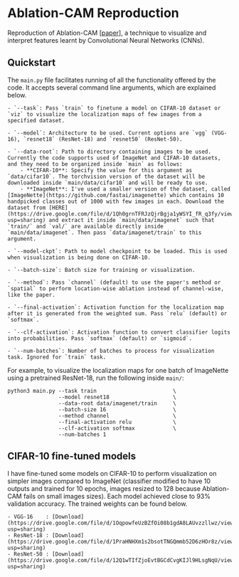 # Ablation-CAM Reproduction 
Reproduction of Ablation-CAM \[[paper](https://ieeexplore.ieee.org/document/9093360)\], a technique to visualize and interpret features learnt by Convolutional Neural Networks (CNNs).

## Quickstart
The `main.py` file facilitates running of all the functionality offered by the code. It accepts several command line arguments, which are explained below.

    - `--task`: Pass `train` to finetune a model on CIFAR-10 dataset or `viz` to visualize the localization maps of few images from a specified dataset.

    - `--model`: Architecture to be used. Current options are `vgg` (VGG-16), `resnet18` (ResNet-18) and `resnet50` (ResNet-50).

    - `--data-root`: Path to directory containing images to be used. Currently the code supports used of ImageNet and CIFAR-10 datasets, and they need to be organized inside `main` as follows:
        - **CIFAR-10**: Specify the value for this argument as `data/cifar10`. The torchvision version of the dataset will be downloaded inside `main/data/cifar10` and will be ready to use.
        - **ImageNet**: I've used a smaller version of the dataset, called [ImageNette](https://github.com/fastai/imagenette) which contains 10 handpicked classes out of 1000 with few images in each. Download the dataset from [HERE](https://drive.google.com/file/d/1Qh0grnTFRJzQjrBgja1yWSYI_fR_q3fy/view?usp=sharing) and extract it inside `main/data/imagenet` such that `train/` and `val/` are available directly inside `main/data/imagenet`. Then pass `data/imagenet/train` to this argument.

    - `--model-ckpt`: Path to model checkpoint to be loaded. This is used when visualization is being done on CIFAR-10.

    - `--batch-size`: Batch size for training or visualization.

    - `--method`: Pass `channel` (default) to use the paper's method or `spatial` to perform location-wise ablation instead of channel-wise, like the paper.

    - `--final-activation`: Activation function for the localization map after it is generated from the weighted sum. Pass `relu` (default) or `softmax`.

    - `--clf-activation`: Activation function to convert classifier logits into probabilities. Pass `softmax` (default) or `sigmoid`.

    - `--num-batches`: Number of batches to process for visualization task. Ignored for `train` task.


For example, to visualize the localization maps for one batch of ImageNette using a pretrained ResNet-18, run the following inside `main/`:

```
python3 main.py --task train                        \
                --model resnet18                    \
                --data-root data/imagenet/train     \
                --batch-size 16                     \
                --method channel                    \
                --final-activation relu             \
                --clf-activation softmax            \
                --num-batches 1
```

## CIFAR-10 fine-tuned models
I have fine-tuned some models on CIFAR-10 to perform visualization on simpler images compared to ImageNet (classifier modified to have 10 outputs and trained for 10 epochs, images resized to 128 because Ablation-CAM fails on small images sizes). Each model achieved close to 93% validation accuracy. The trained weights can be found below.

    - VGG-16    : [Download](https://drive.google.com/file/d/1OqpowfeUzBZfOi08b1gdA8LAUvzzllwz/view?usp=sharing)
    - ResNet-18 : [Download](https://drive.google.com/file/d/1PraHNHXm1s2bsotTNGQmmb52D6zHOr8z/view?usp=sharing)
    - ResNet-50 : [Download](https://drive.google.com/file/d/12Q1wTIfZjoEvtBGCdCvgKIJl9HLsgNqU/view?usp=sharing)
